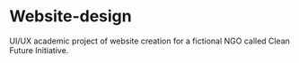 # Website-design
UI/UX academic project of website creation for a fictional NGO called Clean Future Initiative.
